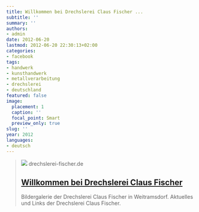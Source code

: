 ```yaml
---
title: Willkommen bei Drechslerei Claus Fischer ...
subtitle: ''
summary: ''
authors:
- admin
date: 2012-06-20
lastmod: 2012-06-20 22:30:13+02:00
categories:
- facebook
tags:
- handwerk
- kunsthandwerk
- metallverarbeitung
- drechslerei
- deutschland
featured: false
image:
  placement: 1
  caption: ''
  focal_point: Smart
  preview_only: true
slug: ''
year: 2012
languages:
- deutsch
---
```


> [![](http://www.drechslerei-fischer.de/produkte/Drechselhandwerk.jpg)](http://www.drechslerei-fischer.de/)
> drechslerei-fischer.de
> ## [Willkommen bei Drechslerei Claus Fischer](http://www.drechslerei-fischer.de/)
>
>Bildergalerie der Drechslerei Claus Fischer in Weitramsdorf. Aktuelles und Links der Drechslerei Claus Fischer.
